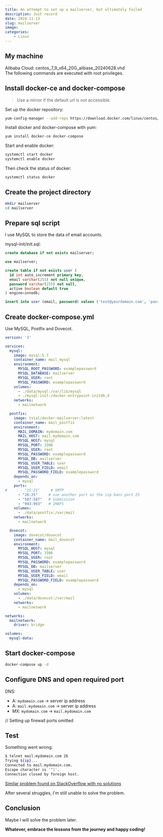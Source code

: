 ```yaml
---
title: An attempt to set up a mailserver, but ultimately failed
description: Just record
date: 2024-11-13
slug: mailserver
image: 
categories:
    - Linux
---
```


## My machine
Alibaba Cloud: centos_7_9_x64_20G_alibase_20240628.vhd  
The following commands are executed with root privileges.  

## Install docker-ce and docker-compose

> Use a mirror if the default url is not accessible.

Set up the docker repository:
```bash
yum-config-manager --add-repo https://download.docker.com/linux/centos/docker-ce.repo
```

Install docker and docker-compose with yum:
```bash
yum install docker-ce docker-compose
```

Start and enable docker:
```bash
systemctl start docker
systemctl enable docker
```

Then check the status of docker:
```bash
systemctl status docker
```

## Create the project directory
```bash
mkdir mailserver
cd mailserver
```

## Prepare sql script
I use MySQL to store the data of email accounts.  

mysql-init/init.sql:

```sql
create database if not exists mailserver;

use mailserver;

create table if not exists user (
  id int auto_increment primary key,
  email varchar(255) not null unique,
  password varchar(255) not null,
  active boolean default true
) engine=innodb;

insert into user (email, password) values ('test@yourdomain.com', 'password');
```

## Create docker-compose.yml
Use MySQL, Postfix and Dovecot.  
```yml
version: '3'

services:
  mysql:
    image: mysql:5.7
    container_name: mail_mysql
    environment:
      MYSQL_ROOT_PASSWORD: examplepassword
      MYSQL_DATABASE: mailserver
      MYSQL_USER: root
      MYSQL_PASSWORD: examplepassword
    volumes:
      - ./data/mysql:/var/lib/mysql
      - ./mysql-init:/docker-entrypoint-initdb.d
    networks:
      - mailnetwork

  postfix:
    image: tvial/docker-mailserver:latest
    container_name: mail_postfix
    environment:
      MAIL_DOMAIN: mydomain.com
      MAIL_HOST: mail.mydomain.com
      MYSQL_HOST: mysql
      MYSQL_PORT: 3306
      MYSQL_USER: root
      MYSQL_PASSWORD: examplepassword
      MYSQL_DB: mailserver
      MYSQL_USER_TABLE: user
      MYSQL_USER_FIELD: email
      MYSQL_PASSWORD_FIELD: examplepassword
    depends_on:
      - mysql
    ports:
#      - "25:25"     # SMTP
      - "26:25"     # use another port as the isp bans port 25
      - "587:587"   # Submission
      - "993:993"   # IMAPS
    volumes:
      - ./data/postfix:/var/mail
    networks:
      - mailnetwork

  dovecot:
    image: dovecot/dovecot
    container_name: mail_dovecot
    environment:
      MYSQL_HOST: mysql
      MYSQL_PORT: 3306
      MYSQL_USER: root
      MYSQL_PASSWORD: examplepassword
      MYSQL_DB: mailserver
      MYSQL_USER_TABLE: user
      MYSQL_USER_FIELD: email
      MYSQL_PASSWORD_FIELD: examplepassword
    depends_on:
      - mysql
    volumes:
      - ./data/dovecot:/var/mail
    networks:
      - mailnetwork

networks:
  mailnetwork:
    driver: bridge

volumes:
  mysql-data:
```

## Start docker-compose
```bash
docker-compose up -d
```

## Configure DNS and open required port
DNS:
- A: `mydomain.com` -> server ip address
- A: `mail.mydomain.com` -> server ip address
- MX: `mydomain.com` -> `mail.mydomain.com`

// Setting up firewall ports omitted

## Test
Something went wrong:
```bash
$ telnet mail.mydomain.com 26
Trying ${ip}...
Connected to mail.mydomain.com.
Escape character is '^]'.
Connection closed by foreign host.
```

[Similar problem found on StackOverflow with no solutions](https://stackoverflow.com/questions/78777768/telnet-connection-to-smtp-server-immediately-closed-but-nc-connection-succeeds)

After several struggles, I'm still unable to solve the problem.  

## Conclusion
Maybe I will solve the problem later.  

**Whatever, embrace the lessons from the journey and happy coding!**  
